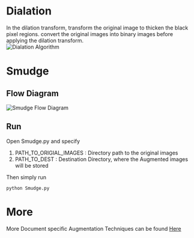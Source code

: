 # Dialation
In the dilation transform, transform the original image to thicken the black pixel regions. convert the original images into binary images before applying the dilation transform.<br>
![Dialation Algorithm](Dialation.png)
# Smudge

## Flow Diagram 
![Smudge Flow Diagram](SmudgeFlowDiagram.png)

## Run 
Open Smudge.py and specify
1) PATH_TO_ORIGIAL_IMAGES : Directory path to the original images  
2) PATH_TO_DEST : Destination Directory, where the Augmented images will be stored 

Then simply run
```
python Smudge.py

```
# More
More Document specific Augmentation Techniques can be found [Here](https://github.com/AyanGadpal/Document-Image-Augmentation)
